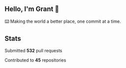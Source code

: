 ## Hello, I'm Grant 👋

⌨️  Making the world a better place, one commit at a time.


## Stats

Submitted **532** pull requests

Contributed to **45** repositories
